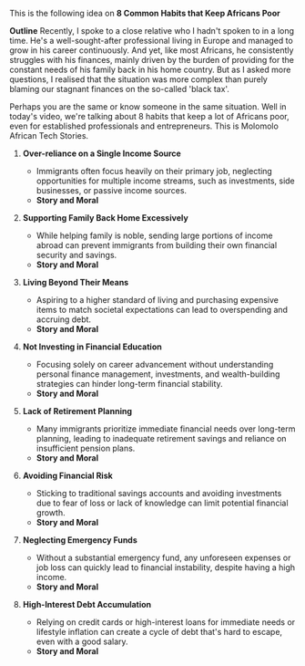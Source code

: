 This is the following idea on **8 Common Habits that Keep Africans Poor**

**Outline**
Recently, I spoke to a close relative who I hadn't spoken to in a long time. He's a well-sought-after professional living in Europe and managed to grow in his career continuously. And yet, like most Africans, he consistently struggles with his finances, mainly driven by the burden of providing for the constant needs of his family back in his home country. But as I asked more questions, I realised that the situation was more complex than purely blaming our stagnant finances on the so-called 'black tax'. 

Perhaps you are the same or know someone in the same situation. Well in today's video, we're talking about 8 habits that keep a lot of Africans poor, even for established professionals and entrepreneurs. This is Molomolo African Tech Stories.

1. **Over-reliance on a Single Income Source**
   - Immigrants often focus heavily on their primary job, neglecting opportunities for multiple income streams, such as investments, side businesses, or passive income sources.
   - **Story and Moral**

2. **Supporting Family Back Home Excessively**
   - While helping family is noble, sending large portions of income abroad can prevent immigrants from building their own financial security and savings.
   - **Story and Moral**

3. **Living Beyond Their Means**
   - Aspiring to a higher standard of living and purchasing expensive items to match societal expectations can lead to overspending and accruing debt.
   - **Story and Moral**

4. **Not Investing in Financial Education**
   - Focusing solely on career advancement without understanding personal finance management, investments, and wealth-building strategies can hinder long-term financial stability.
   - **Story and Moral**

5. **Lack of Retirement Planning**
   - Many immigrants prioritize immediate financial needs over long-term planning, leading to inadequate retirement savings and reliance on insufficient pension plans.
   - **Story and Moral**

6. **Avoiding Financial Risk**
   - Sticking to traditional savings accounts and avoiding investments due to fear of loss or lack of knowledge can limit potential financial growth.
   - **Story and Moral**

7. **Neglecting Emergency Funds**
   - Without a substantial emergency fund, any unforeseen expenses or job loss can quickly lead to financial instability, despite having a high income.
   - **Story and Moral**

8. **High-Interest Debt Accumulation**
   - Relying on credit cards or high-interest loans for immediate needs or lifestyle inflation can create a cycle of debt that's hard to escape, even with a good salary.
   - **Story and Moral**
